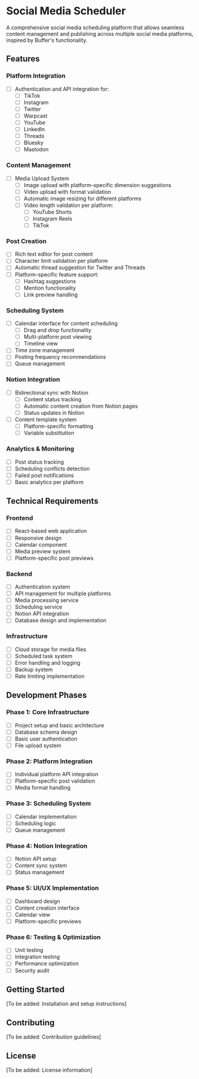 # Social Media Scheduler

A comprehensive social media scheduling platform that allows seamless content management and publishing across multiple social media platforms, inspired by Buffer's functionality.

## Features

### Platform Integration
- [ ] Authentication and API integration for:
  - [ ] TikTok
  - [ ] Instagram
  - [ ] Twitter
  - [ ] Warpcast
  - [ ] YouTube
  - [ ] LinkedIn
  - [ ] Threads
  - [ ] Bluesky
  - [ ] Mastodon

### Content Management
- [ ] Media Upload System
  - [ ] Image upload with platform-specific dimension suggestions
  - [ ] Video upload with format validation
  - [ ] Automatic image resizing for different platforms
  - [ ] Video length validation per platform:
    - [ ] YouTube Shorts
    - [ ] Instagram Reels
    - [ ] TikTok

### Post Creation
- [ ] Rich text editor for post content
- [ ] Character limit validation per platform
- [ ] Automatic thread suggestion for Twitter and Threads
- [ ] Platform-specific feature support:
  - [ ] Hashtag suggestions
  - [ ] Mention functionality
  - [ ] Link preview handling

### Scheduling System
- [ ] Calendar interface for content scheduling
  - [ ] Drag and drop functionality
  - [ ] Multi-platform post viewing
  - [ ] Timeline view
- [ ] Time zone management
- [ ] Posting frequency recommendations
- [ ] Queue management

### Notion Integration
- [ ] Bidirectional sync with Notion
  - [ ] Content status tracking
  - [ ] Automatic content creation from Notion pages
  - [ ] Status updates in Notion
- [ ] Content template system
  - [ ] Platform-specific formatting
  - [ ] Variable substitution

### Analytics & Monitoring
- [ ] Post status tracking
- [ ] Scheduling conflicts detection
- [ ] Failed post notifications
- [ ] Basic analytics per platform

## Technical Requirements

### Frontend
- [ ] React-based web application
- [ ] Responsive design
- [ ] Calendar component
- [ ] Media preview system
- [ ] Platform-specific post previews

### Backend
- [ ] Authentication system
- [ ] API management for multiple platforms
- [ ] Media processing service
- [ ] Scheduling service
- [ ] Notion API integration
- [ ] Database design and implementation

### Infrastructure
- [ ] Cloud storage for media files
- [ ] Scheduled task system
- [ ] Error handling and logging
- [ ] Backup system
- [ ] Rate limiting implementation

## Development Phases

### Phase 1: Core Infrastructure
- [ ] Project setup and basic architecture
- [ ] Database schema design
- [ ] Basic user authentication
- [ ] File upload system

### Phase 2: Platform Integration
- [ ] Individual platform API integration
- [ ] Platform-specific post validation
- [ ] Media format handling

### Phase 3: Scheduling System
- [ ] Calendar implementation
- [ ] Scheduling logic
- [ ] Queue management

### Phase 4: Notion Integration
- [ ] Notion API setup
- [ ] Content sync system
- [ ] Status management

### Phase 5: UI/UX Implementation
- [ ] Dashboard design
- [ ] Content creation interface
- [ ] Calendar view
- [ ] Platform-specific previews

### Phase 6: Testing & Optimization
- [ ] Unit testing
- [ ] Integration testing
- [ ] Performance optimization
- [ ] Security audit

## Getting Started

[To be added: Installation and setup instructions]

## Contributing

[To be added: Contribution guidelines]

## License

[To be added: License information]